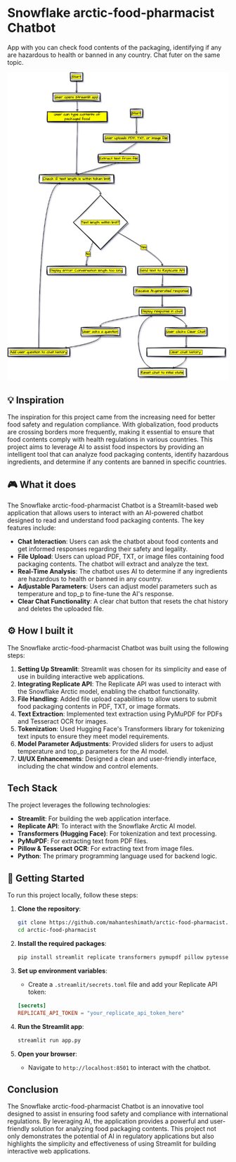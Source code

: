 # Snowflake arctic-food-pharmacist Chatbot
App with you can check food contents of the packaging, identifying if any are hazardous to health or banned in any country.
Chat futer on the same topic.


![Application Flow](src/arctic-food-pharmacist.jpg)

## 💡 Inspiration

The inspiration for this project came from the increasing need for better food safety and regulation compliance. With globalization, food products are crossing borders more frequently, making it essential to ensure that food contents comply with health regulations in various countries. This project aims to leverage AI to assist food inspectors by providing an intelligent tool that can analyze food packaging contents, identify hazardous ingredients, and determine if any contents are banned in specific countries.

## 🎮 What it does

The Snowflake arctic-food-pharmacist Chatbot is a Streamlit-based web application that allows users to interact with an AI-powered chatbot designed to read and understand food packaging contents. The key features include:

- **Chat Interaction**: Users can ask the chatbot about food contents and get informed responses regarding their safety and legality.
- **File Upload**: Users can upload PDF, TXT, or image files containing food packaging contents. The chatbot will extract and analyze the text.
- **Real-Time Analysis**: The chatbot uses AI to determine if any ingredients are hazardous to health or banned in any country.
- **Adjustable Parameters**: Users can adjust model parameters such as temperature and top_p to fine-tune the AI's response.
- **Clear Chat Functionality**: A clear chat button that resets the chat history and deletes the uploaded file.

## ⚙️ How I built it

The Snowflake arctic-food-pharmacist Chatbot was built using the following steps:

1. **Setting Up Streamlit**: Streamlit was chosen for its simplicity and ease of use in building interactive web applications.
2. **Integrating Replicate API**: The Replicate API was used to interact with the Snowflake Arctic model, enabling the chatbot functionality.
3. **File Handling**: Added file upload capabilities to allow users to submit food packaging contents in PDF, TXT, or image formats.
4. **Text Extraction**: Implemented text extraction using PyMuPDF for PDFs and Tesseract OCR for images.
5. **Tokenization**: Used Hugging Face's Transformers library for tokenizing text inputs to ensure they meet model requirements.
6. **Model Parameter Adjustments**: Provided sliders for users to adjust temperature and top_p parameters for the AI model.
7. **UI/UX Enhancements**: Designed a clean and user-friendly interface, including the chat window and control elements.

## Tech Stack

The project leverages the following technologies:

- **Streamlit**: For building the web application interface.
- **Replicate API**: To interact with the Snowflake Arctic AI model.
- **Transformers (Hugging Face)**: For tokenization and text processing.
- **PyMuPDF**: For extracting text from PDF files.
- **Pillow & Tesseract OCR**: For extracting text from image files.
- **Python**: The primary programming language used for backend logic.

## 🚀 Getting Started

To run this project locally, follow these steps:

1. **Clone the repository**:
    ```sh
    git clone https://github.com/mahanteshimath/arctic-food-pharmacist.git
    cd arctic-food-pharmacist
    ```

2. **Install the required packages**:
    ```sh
    pip install streamlit replicate transformers pymupdf pillow pytesseract
    ```

3. **Set up environment variables**:
    - Create a `.streamlit/secrets.toml` file and add your Replicate API token:
    ```toml
    [secrets]
    REPLICATE_API_TOKEN = "your_replicate_api_token_here"
    ```

4. **Run the Streamlit app**:
    ```sh
    streamlit run app.py
    ```

5. **Open your browser**:
    - Navigate to `http://localhost:8501` to interact with the chatbot.

## Conclusion

The Snowflake arctic-food-pharmacist Chatbot is an innovative tool designed to assist in ensuring food safety and compliance with international regulations. By leveraging AI, the application provides a powerful and user-friendly solution for analyzing food packaging contents. This project not only demonstrates the potential of AI in regulatory applications but also highlights the simplicity and effectiveness of using Streamlit for building interactive web applications.
